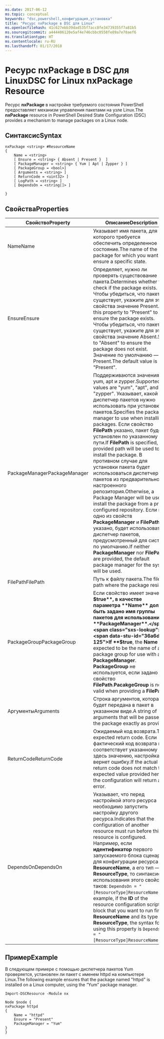 ```yaml
---
ms.date: 2017-06-12
ms.topic: conceptual
keywords: "dsc,powershell,конфигурация,установка"
title: "Ресурс nxPackage в DSC для Linux"
ms.openlocfilehash: 41c627ebb39dad535f7acc8fe34739355f7a81b5
ms.sourcegitcommit: a444406120e5af4e746cbbc0558fe89a7e78aef6
ms.translationtype: HT
ms.contentlocale: ru-RU
ms.lasthandoff: 01/17/2018
---
```

# <a name="dsc-for-linux-nxpackage-resource"></a><span data-ttu-id="36a6d-103">Ресурс nxPackage в DSC для Linux</span><span class="sxs-lookup"><span data-stu-id="36a6d-103">DSC for Linux nxPackage Resource</span></span>

<span data-ttu-id="36a6d-104">Ресурс **nxPackage** в настройке требуемого состояния PowerShell предоставляет механизм управления пакетами на узле Linux.</span><span class="sxs-lookup"><span data-stu-id="36a6d-104">The **nxPackage** resource in PowerShell Desired State Configuration (DSC) provides a mechanism to manage packages on a Linux node.</span></span>

## <a name="syntax"></a><span data-ttu-id="36a6d-105">Синтаксис</span><span class="sxs-lookup"><span data-stu-id="36a6d-105">Syntax</span></span>

```
nxPackage <string> #ResourceName
{
    Name = <string>
    [ Ensure = <string> { Absent | Present }  ]
    [ PackageManager = <string> { Yum | Apt | Zypper } ]
    [ PackageGroup = <bool>]
    [ Arguments = <string> ]
    [ ReturnCode = <uint32> ]
    [ LogPath = <string> ]
    [ DependsOn = <string[]> ]
    
}
```

## <a name="properties"></a><span data-ttu-id="36a6d-106">Свойства</span><span class="sxs-lookup"><span data-stu-id="36a6d-106">Properties</span></span>

|  <span data-ttu-id="36a6d-107">Свойство</span><span class="sxs-lookup"><span data-stu-id="36a6d-107">Property</span></span> |  <span data-ttu-id="36a6d-108">Описание</span><span class="sxs-lookup"><span data-stu-id="36a6d-108">Description</span></span> | 
|---|---|
| <span data-ttu-id="36a6d-109">Name</span><span class="sxs-lookup"><span data-stu-id="36a6d-109">Name</span></span>| <span data-ttu-id="36a6d-110">Указывает имя пакета, для которого требуется обеспечить определенное состояние.</span><span class="sxs-lookup"><span data-stu-id="36a6d-110">The name of the package for which you want to ensure a specific state.</span></span>| 
| <span data-ttu-id="36a6d-111">Ensure</span><span class="sxs-lookup"><span data-stu-id="36a6d-111">Ensure</span></span>| <span data-ttu-id="36a6d-112">Определяет, нужно ли проверять существование пакета.</span><span class="sxs-lookup"><span data-stu-id="36a6d-112">Determines whether to check if the package exists.</span></span> <span data-ttu-id="36a6d-113">Чтобы убедиться, что пакет существует, укажите для этого свойства значение Present.</span><span class="sxs-lookup"><span data-stu-id="36a6d-113">Set this property to "Present" to ensure the package exists.</span></span> <span data-ttu-id="36a6d-114">Чтобы убедиться, что пакет не существует, укажите для этого свойства значение Absent.</span><span class="sxs-lookup"><span data-stu-id="36a6d-114">Set it to "Absent" to ensure the package does not exist.</span></span> <span data-ttu-id="36a6d-115">Значение по умолчанию — Present.</span><span class="sxs-lookup"><span data-stu-id="36a6d-115">The default value is "Present".</span></span>|  
| <span data-ttu-id="36a6d-116">PackageManager</span><span class="sxs-lookup"><span data-stu-id="36a6d-116">PackageManager</span></span>| <span data-ttu-id="36a6d-117">Поддерживаются значения yum, apt и zypper.</span><span class="sxs-lookup"><span data-stu-id="36a6d-117">Supported values are "yum", "apt", and "zypper".</span></span> <span data-ttu-id="36a6d-118">Указывает, какой диспетчер пакетов нужно использовать при установке пакетов.</span><span class="sxs-lookup"><span data-stu-id="36a6d-118">Specifies the package manager to use when installing packages.</span></span> <span data-ttu-id="36a6d-119">Если свойство **FilePath** указано, пакет будет установлен по указанному пути.</span><span class="sxs-lookup"><span data-stu-id="36a6d-119">If **FilePath** is specified, the provided path will be used to install the package.</span></span> <span data-ttu-id="36a6d-120">В противном случае для установки пакета будет использоваться диспетчер пакетов из предварительно настроенного репозитория.</span><span class="sxs-lookup"><span data-stu-id="36a6d-120">Otherwise, a Package Manager will be used to install the package from a pre-configured repository.</span></span> <span data-ttu-id="36a6d-121">Если ни одно из свойств **PackageManager** и **FilePath** не указано, будет использоваться диспетчер пакетов, предусмотренный для системы по умолчанию.</span><span class="sxs-lookup"><span data-stu-id="36a6d-121">If neither **PackageManager** nor **FilePath** are provided, the default package manager for the system will be used.</span></span>| 
| <span data-ttu-id="36a6d-122">FilePath</span><span class="sxs-lookup"><span data-stu-id="36a6d-122">FilePath</span></span>| <span data-ttu-id="36a6d-123">Путь к файлу пакета.</span><span class="sxs-lookup"><span data-stu-id="36a6d-123">The file path where the package resides</span></span>| 
| <span data-ttu-id="36a6d-124">PackageGroup</span><span class="sxs-lookup"><span data-stu-id="36a6d-124">PackageGroup</span></span>| <span data-ttu-id="36a6d-125">Если свойство имеет значение **$true**, в качестве параметра **Name** должно быть задано имя группы пакетов для использования с **PackageManager**.</span><span class="sxs-lookup"><span data-stu-id="36a6d-125">If **$true**, the **Name** is expected to be the name of a package group for use with a **PackageManager**.</span></span> <span data-ttu-id="36a6d-126">**PackageGroup** не используется, если задано свойство **FilePath**.</span><span class="sxs-lookup"><span data-stu-id="36a6d-126">**PacakgeGroup** is not valid when providing a **FilePath**.</span></span>| 
| <span data-ttu-id="36a6d-127">Аргументы</span><span class="sxs-lookup"><span data-stu-id="36a6d-127">Arguments</span></span>| <span data-ttu-id="36a6d-128">Строка аргументов, которая будет передана в пакет в указанном виде.</span><span class="sxs-lookup"><span data-stu-id="36a6d-128">A string of arguments that will be passed to the package exactly as provided.</span></span>| 
| <span data-ttu-id="36a6d-129">ReturnCode</span><span class="sxs-lookup"><span data-stu-id="36a6d-129">ReturnCode</span></span>| <span data-ttu-id="36a6d-130">Ожидаемый код возврата.</span><span class="sxs-lookup"><span data-stu-id="36a6d-130">The expected return code.</span></span> <span data-ttu-id="36a6d-131">Если фактический код возврата не соответствует указанному здесь значению, настройка вернет ошибку.</span><span class="sxs-lookup"><span data-stu-id="36a6d-131">If the actual return code does not match the expected value provided here, the configuration will return an error.</span></span>| 
| <span data-ttu-id="36a6d-132">DependsOn</span><span class="sxs-lookup"><span data-stu-id="36a6d-132">DependsOn</span></span> | <span data-ttu-id="36a6d-133">Указывает, что перед настройкой этого ресурса необходимо запустить настройку другого ресурса.</span><span class="sxs-lookup"><span data-stu-id="36a6d-133">Indicates that the configuration of another resource must run before this resource is configured.</span></span> <span data-ttu-id="36a6d-134">Например, если **идентификатор** первого запускаемого блока сценария для конфигурации ресурса — **ResourceName**, а его тип — **ResourceType**, то синтаксис использования этого свойства таков: `DependsOn = "[ResourceType]ResourceName"`.</span><span class="sxs-lookup"><span data-stu-id="36a6d-134">For example, if the **ID** of the resource configuration script block that you want to run first is **ResourceName** and its type is **ResourceType**, the syntax for using this property is `DependsOn = "[ResourceType]ResourceName"`.</span></span>| 

## <a name="example"></a><span data-ttu-id="36a6d-135">Пример</span><span class="sxs-lookup"><span data-stu-id="36a6d-135">Example</span></span>

<span data-ttu-id="36a6d-136">В следующем примере с помощью диспетчера пакетов Yum проверяется, установлен ли пакет с именем httpd на компьютере Linux.</span><span class="sxs-lookup"><span data-stu-id="36a6d-136">The following example ensures that the package named "httpd" is installed on a Linux computer, using the “Yum” package manager.</span></span>

```
Import-DSCResource -Module nx 

Node $node {
nxPackage httpd
{
    Name = "httpd"
    Ensure = "Present"
    PackageManager = "Yum"
}
}
```

